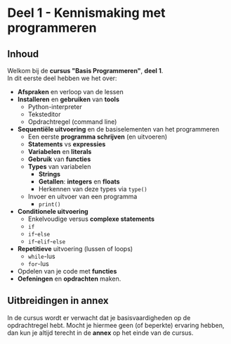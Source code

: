 # Deel 1 - Kennismaking met programmeren

## Inhoud

Welkom bij de **cursus "Basis Programmeren"**, **deel 1**.  
In dit eerste deel hebben we het over:

* **Afspraken** en verloop van de lessen
* **Installeren** en **gebruiken** van **tools**
  * Python-interpreter
  * Teksteditor
  * Opdrachtregel (command line)
* **Sequentiële uitvoering** en de basiselementen van het programmeren 
    * Een eerste **programma schrijven** (en uitvoeren)
    * **Statements** vs **expressies**
    * **Variabelen** en **literals**
    * **Gebruik** van **functies**
    * **Types** van variabelen
        * **Strings**
        * **Getallen**: **integers** en **floats**
        * Herkennen van deze types via `type()`
    * Invoer en uitvoer van een programma
        * `print()`
* **Conditionele uitvoering**
    * Enkelvoudige versus **complexe statements**
    * `if`
    * `if`-`else`
    * `if`-`elif`-`else`
* **Repetitieve** uitvoering (lussen of loops)
    * `while`-lus
    * `for`-lus
* Opdelen van je code met **functies**
* **Oefeningen** en **opdrachten** maken.

## Uitbreidingen in annex

In de cursus wordt er verwacht dat je basisvaardigheden op de opdrachtregel hebt.
Mocht je hiermee geen (of beperkte) ervaring hebben, dan kun je altijd terecht in de **annex** op het einde van de cursus.

